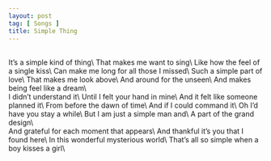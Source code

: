 ```yaml
---
layout: post
tag: [ Songs ]
title: Simple Thing
---
```

<br/>
It’s a simple kind of thing\
That makes me want to sing\
Like how the feel of a single kiss\
Can make me long for all those I missed\
Such a simple part of love\
That makes me look above\
And around for the unseen\
And makes being feel like a dream\
<br/>
I didn’t understand it\
Until I felt your hand in mine\
And it felt like someone planned it\
From before the dawn of time\
And if I could command it\
Oh I’d have you stay a while\
But I am just a simple man and\
A part of the grand design\
<br/>
And grateful for each moment that appears\
And thankful it’s you that I found here\
In this wonderful mysterious world\
That’s all so simple when a boy kisses a girl\
<br/>
